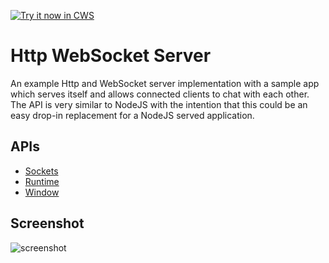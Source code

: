 <a target="_blank" href="https://chrome.google.com/webstore/detail/pkbpddppnkjmlbgliipgmhjeialadokj">![Try it now in CWS](https://raw.github.com/GoogleChrome/chrome-app-samples/master/tryitnowbutton.png "Click here to install this sample from the Chrome Web Store")</a>


# Http WebSocket Server

An example Http and WebSocket server implementation with a sample app which serves itself and allows connected clients to chat with each other. The API is very similar to NodeJS with the intention that this could be an easy drop-in replacement for a NodeJS served application.

## APIs

* [Sockets](https://developer.chrome.com/apps/sockets_tcpServer)
* [Runtime](http://developer.chrome.com/apps/app.runtime.html)
* [Window](http://developer.chrome.com/apps/app.window.html)


## Screenshot
![screenshot](/samples/websocket-server/assets/screenshot_1280_800.png)
